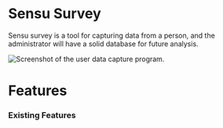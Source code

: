 # Sensu Survey

Sensu survey is a tool for capturing data from a person, and the administrator will have a solid database for future analysis.

![Screenshot of the user data capture program.](./readmeScreenshots/)

# Features

### Existing Features
